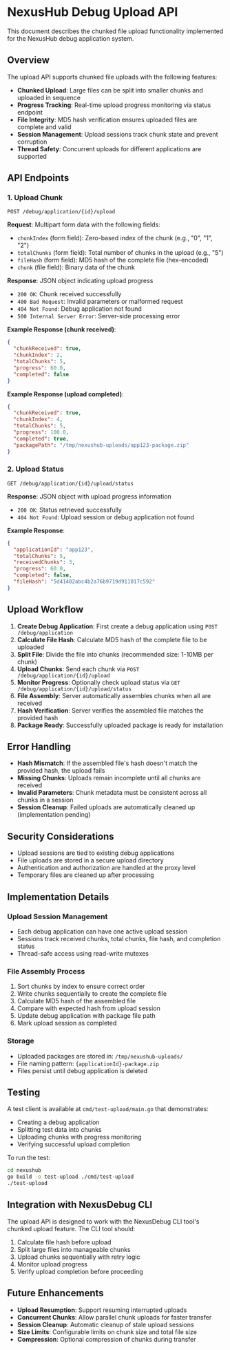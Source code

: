 # NexusHub Debug Upload API

This document describes the chunked file upload functionality implemented for the NexusHub debug application system.

## Overview

The upload API supports chunked file uploads with the following features:
- **Chunked Upload**: Large files can be split into smaller chunks and uploaded in sequence
- **Progress Tracking**: Real-time upload progress monitoring via status endpoint
- **File Integrity**: MD5 hash verification ensures uploaded files are complete and valid
- **Session Management**: Upload sessions track chunk state and prevent corruption
- **Thread Safety**: Concurrent uploads for different applications are supported

## API Endpoints

### 1. Upload Chunk
```
POST /debug/application/{id}/upload
```

**Request**: Multipart form data with the following fields:
- `chunkIndex` (form field): Zero-based index of the chunk (e.g., "0", "1", "2")
- `totalChunks` (form field): Total number of chunks in the upload (e.g., "5")
- `fileHash` (form field): MD5 hash of the complete file (hex-encoded)
- `chunk` (file field): Binary data of the chunk

**Response**: JSON object indicating upload progress
- `200 OK`: Chunk received successfully
- `400 Bad Request`: Invalid parameters or malformed request
- `404 Not Found`: Debug application not found
- `500 Internal Server Error`: Server-side processing error

**Example Response (chunk received)**:
```json
{
  "chunkReceived": true,
  "chunkIndex": 2,
  "totalChunks": 5,
  "progress": 60.0,
  "completed": false
}
```

**Example Response (upload completed)**:
```json
{
  "chunkReceived": true,
  "chunkIndex": 4,
  "totalChunks": 5,
  "progress": 100.0,
  "completed": true,
  "packagePath": "/tmp/nexushub-uploads/app123-package.zip"
}
```

### 2. Upload Status
```
GET /debug/application/{id}/upload/status
```

**Response**: JSON object with upload progress information
- `200 OK`: Status retrieved successfully
- `404 Not Found`: Upload session or debug application not found

**Example Response**:
```json
{
  "applicationId": "app123",
  "totalChunks": 5,
  "receivedChunks": 3,
  "progress": 60.0,
  "completed": false,
  "fileHash": "5d41402abc4b2a76b9719d911017c592"
}
```

## Upload Workflow

1. **Create Debug Application**: First create a debug application using `POST /debug/application`
2. **Calculate File Hash**: Calculate MD5 hash of the complete file to be uploaded
3. **Split File**: Divide the file into chunks (recommended size: 1-10MB per chunk)
4. **Upload Chunks**: Send each chunk via `POST /debug/application/{id}/upload`
5. **Monitor Progress**: Optionally check upload status via `GET /debug/application/{id}/upload/status`
6. **File Assembly**: Server automatically assembles chunks when all are received
7. **Hash Verification**: Server verifies the assembled file matches the provided hash
8. **Package Ready**: Successfully uploaded package is ready for installation

## Error Handling

- **Hash Mismatch**: If the assembled file's hash doesn't match the provided hash, the upload fails
- **Missing Chunks**: Uploads remain incomplete until all chunks are received
- **Invalid Parameters**: Chunk metadata must be consistent across all chunks in a session
- **Session Cleanup**: Failed uploads are automatically cleaned up (implementation pending)

## Security Considerations

- Upload sessions are tied to existing debug applications
- File uploads are stored in a secure upload directory
- Authentication and authorization are handled at the proxy level
- Temporary files are cleaned up after processing

## Implementation Details

### Upload Session Management
- Each debug application can have one active upload session
- Sessions track received chunks, total chunks, file hash, and completion status
- Thread-safe access using read-write mutexes

### File Assembly Process
1. Sort chunks by index to ensure correct order
2. Write chunks sequentially to create the complete file
3. Calculate MD5 hash of the assembled file
4. Compare with expected hash from upload session
5. Update debug application with package file path
6. Mark upload session as completed

### Storage
- Uploaded packages are stored in: `/tmp/nexushub-uploads/`
- File naming pattern: `{applicationId}-package.zip`
- Files persist until debug application is deleted

## Testing

A test client is available at `cmd/test-upload/main.go` that demonstrates:
- Creating a debug application
- Splitting test data into chunks
- Uploading chunks with progress monitoring
- Verifying successful upload completion

To run the test:
```bash
cd nexushub
go build -o test-upload ./cmd/test-upload
./test-upload
```

## Integration with NexusDebug CLI

The upload API is designed to work with the NexusDebug CLI tool's chunked upload feature. The CLI tool should:

1. Calculate file hash before upload
2. Split large files into manageable chunks
3. Upload chunks sequentially with retry logic
4. Monitor upload progress
5. Verify upload completion before proceeding

## Future Enhancements

- **Upload Resumption**: Support resuming interrupted uploads
- **Concurrent Chunks**: Allow parallel chunk uploads for faster transfer
- **Session Cleanup**: Automatic cleanup of stale upload sessions
- **Size Limits**: Configurable limits on chunk size and total file size
- **Compression**: Optional compression of chunks during transfer
